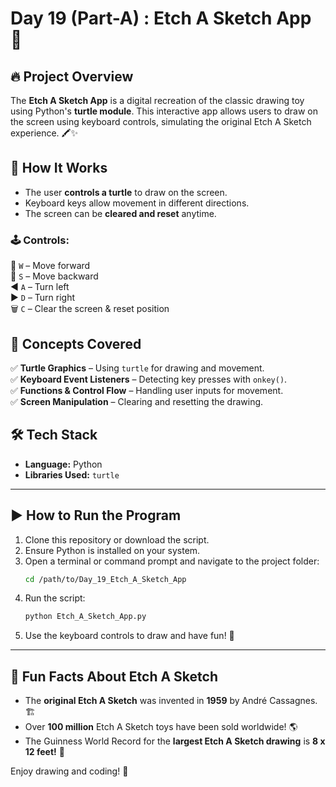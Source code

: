 # Day 19 (Part-A) : Etch A Sketch App 🎨

## 🔥 Project Overview

The **Etch A Sketch App** is a digital recreation of the classic drawing toy using Python's **turtle module**. This interactive app allows users to draw on the screen using keyboard controls, simulating the original Etch A Sketch experience. 🖍️✨

## 🚀 How It Works

- The user **controls a turtle** to draw on the screen.
- Keyboard keys allow movement in different directions.
- The screen can be **cleared and reset** anytime.

### 🕹️ Controls:

🔼 `W` – Move forward\
🔽 `S` – Move backward\
◀️ `A` – Turn left\
▶️ `D` – Turn right\
🗑️ `C` – Clear the screen & reset position

## 📌 Concepts Covered

✅ **Turtle Graphics** – Using `turtle` for drawing and movement.\
✅ **Keyboard Event Listeners** – Detecting key presses with `onkey()`.\
✅ **Functions & Control Flow** – Handling user inputs for movement.\
✅ **Screen Manipulation** – Clearing and resetting the drawing.

## 🛠 Tech Stack

- **Language:** Python
- **Libraries Used:** `turtle`

---

## ▶️ How to Run the Program

1. Clone this repository or download the script.
2. Ensure Python is installed on your system.
3. Open a terminal or command prompt and navigate to the project folder:
   ```sh
   cd /path/to/Day_19_Etch_A_Sketch_App
   ```
4. Run the script:
   ```sh
   python Etch_A_Sketch_App.py
   ```
5. Use the keyboard controls to draw and have fun! 🎨

---

## 🎉 Fun Facts About Etch A Sketch

- The **original Etch A Sketch** was invented in **1959** by André Cassagnes. 🏗️
- Over **100 million** Etch A Sketch toys have been sold worldwide! 🌎
- The Guinness World Record for the **largest Etch A Sketch drawing** is **8 x 12 feet!** 🎨

Enjoy drawing and coding! 🚀

